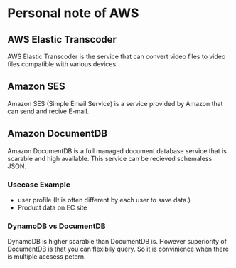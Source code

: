 # Personal note of AWS

## AWS Elastic Transcoder
AWS Elastic Transcoder is the service that can convert video files to video files compatible with various devices.

## Amazon SES
Amazon SES (Simple Email Service) is a service provided by Amazon that can send and recive E-mail.

## Amazon DocumentDB
Amazon DocumentDB is a full managed document database service that is scarable and high available.
This service can be recieved schemaless JSON.

### Usecase Example
- user profile (It is often different by each user to save data.)
- Product data on EC site

### DynamoDB vs DocumentDB
DynamoDB is higher scarable than DocumentDB is. However superiority of DocumentDB is that you can flexibily query. So it is convinience when there is multiple accsess petern.
